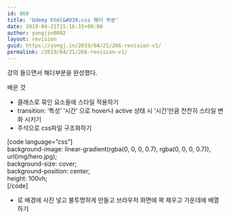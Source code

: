 ```yaml
---
id: 860
title: 'Udemy html&#038;css 해더 부분'
date: 2019-04-21T15:16:15+09:00
author: yongjin0802
layout: revision
guid: https://yongj.in/2019/04/21/266-revision-v1/
permalink: /2019/04/21/266-revision-v1/
---
```

강의 들으면서 해더부분을 완성했다.

배운 것

  * 클래스로 묶인 요소들에 스타일 적용하기
  * transition: &#8216;특성&#8217; &#8216;시간&#8217; 으로 hover나 active 상태 시 &#8216;시간&#8217;만큼 천천히 스타일 변화 시키기
  * 주석으로 css파일 구조화하기

[code language=&#8221;css&#8221;]  
background-image: linear-gradient(rgba(0, 0, 0, 0.7), rgba(0, 0, 0, 0.7)), url(img/hero.jpg);  
background-size: cover;  
background-position: center;  
height: 100vh;  
[/code]

  * 로 배경에 사진 넣고 불투명하게 만들고 브라우저 화면에 꽉 채우고 가운데에 배열하기